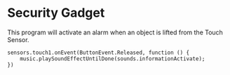# Security Gadget

This program will activate an alarm when an object is lifted from the Touch Sensor.

```blocks
sensors.touch1.onEvent(ButtonEvent.Released, function () {
    music.playSoundEffectUntilDone(sounds.informationActivate);
})
```